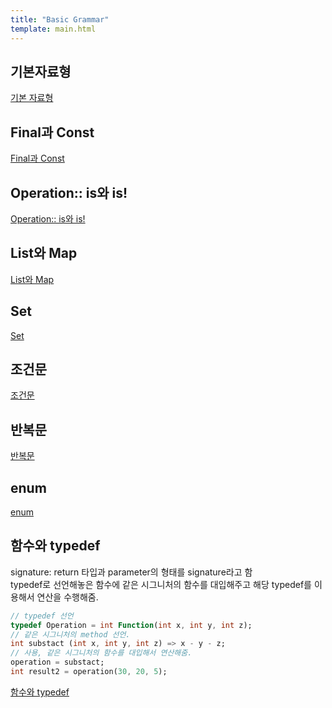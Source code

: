 ```yaml
---
title: "Basic Grammar"
template: main.html
---
```


## 기본자료형

[기본 자료형](https://github.com/rookedsysc/Flutter-Study/blob/dartGrammar/flutterGrammar/flutterDataType.dart)

## Final과 Const

[Final과 Const](https://github.com/rookedsysc/Flutter-Study/blob/dartGrammar/flutterGrammar/final_and_const.dart)
## Operation:: is와 is!
[Operation:: is와 is!](https://github.com/rookedsysc/Flutter-Study/commit/27eec1b2fad060393648e8f7ed6a8ada2e6a1440)
## List와 Map
[List와 Map](https://github.com/rookedsysc/Flutter-Study/commit/2046748443b5237be5c310587b533becee62de2c)
## Set
[Set](https://github.com/rookedsysc/Flutter-Study/commit/710622428dd3ecd1fd8183e4b96df4116eb975fd)
## 조건문
[조건문](https://github.com/rookedsysc/Flutter-Study/commit/0c056730dd07ba90079adc20cd66f911d8855d58)
## 반복문
[반복문](https://github.com/rookedsysc/Flutter-Study/commit/b7e1c0a26e2fdb5d1e1b66c0ea627b6e20ba42be)
## enum
[enum](https://github.com/rookedsysc/Flutter-Study/commits/dartGrammar/flutterGrammar)
## 함수와 typedef
signature: return 타입과 parameter의 형태를 signature라고 함 <br>
typedef로 선언해놓은 함수에 같은 시그니처의 함수를 대입해주고 해당 typedef를 이용해서 연산을 수행해줌.
```dart 
// typedef 선언
typedef Operation = int Function(int x, int y, int z);
// 같은 시그니처의 method 선언.
int substact (int x, int y, int z) => x - y - z;
// 사용, 같은 시그니처의 함수를 대입해서 연산해줌.
operation = substact;
int result2 = operation(30, 20, 5);
```
[함수와 typedef](https://github.com/rookedsysc/Flutter-Study/commit/2961231678821071d95b016158bc990780ee2b6e)

